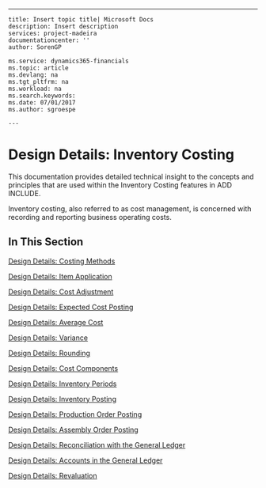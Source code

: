 ---
    title: Insert topic title| Microsoft Docs
    description: Insert description
    services: project-madeira
    documentationcenter: ''
    author: SorenGP

    ms.service: dynamics365-financials
    ms.topic: article
    ms.devlang: na
    ms.tgt_pltfrm: na
    ms.workload: na
    ms.search.keywords:
    ms.date: 07/01/2017
    ms.author: sgroespe

    ---
# Design Details: Inventory Costing
This documentation provides detailed technical insight to the concepts and principles that are used within the Inventory Costing features in ADD INCLUDE<!--[!INCLUDE[nav_current_long](../ApplicationDesign/includes/nav_current_long_md.md)]-->.  
  
 Inventory costing, also referred to as cost management, is concerned with recording and reporting business operating costs.  
  
## In This Section  
 [Design Details: Costing Methods](../ApplicationDesign/design-details-costing-methods.md)  
  
 [Design Details: Item Application](../ApplicationDesign/design-details-item-application.md)  
  
 [Design Details: Cost Adjustment](../ApplicationDesign/design-details-cost-adjustment.md)  
  
 [Design Details: Expected Cost Posting](../ApplicationDesign/design-details-expected-cost-posting.md)  
  
 [Design Details: Average Cost](../ApplicationDesign/design-details-average-cost.md)  
  
 [Design Details: Variance](../ApplicationDesign/design-details-variance.md)  
  
 [Design Details: Rounding](../ApplicationDesign/design-details-rounding.md)  
  
 [Design Details: Cost Components](../ApplicationDesign/design-details-cost-components.md)  
  
 [Design Details: Inventory Periods](../ApplicationDesign/design-details-inventory-periods.md)  
  
 [Design Details: Inventory Posting](../ApplicationDesign/design-details-inventory-posting.md)  
  
 [Design Details: Production Order Posting](../ApplicationDesign/design-details-production-order-posting.md)  
  
 [Design Details: Assembly Order Posting](../ApplicationDesign/design-details-assembly-order-posting.md)  
  
 [Design Details: Reconciliation with the General Ledger](../ApplicationDesign/design-details-reconciliation-with-the-general-ledger.md)  
  
 [Design Details: Accounts in the General Ledger](../ApplicationDesign/design-details-accounts-in-the-general-ledger.md)  
  
 [Design Details: Revaluation](../ApplicationDesign/design-details-revaluation.md)